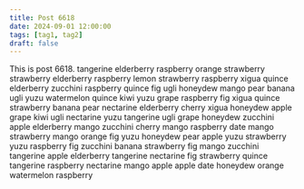 ```yaml
---
title: Post 6618
date: 2024-09-01 12:00:00
tags: [tag1, tag2]
draft: false
---
```

This is post 6618.
tangerine
elderberry
raspberry
orange
strawberry
strawberry
elderberry
raspberry
lemon
strawberry
raspberry
xigua
quince
elderberry
zucchini
raspberry
quince
fig
ugli
honeydew
mango
pear
banana
ugli
yuzu
watermelon
quince
kiwi
yuzu
grape
raspberry
fig
xigua
quince
strawberry
banana
pear
nectarine
elderberry
cherry
xigua
honeydew
apple
grape
kiwi
ugli
nectarine
yuzu
tangerine
ugli
grape
honeydew
zucchini
apple
elderberry
mango
zucchini
cherry
mango
raspberry
date
mango
strawberry
mango
orange
fig
yuzu
honeydew
pear
apple
yuzu
strawberry
yuzu
raspberry
fig
zucchini
banana
strawberry
fig
mango
zucchini
tangerine
apple
elderberry
tangerine
nectarine
fig
strawberry
quince
tangerine
raspberry
nectarine
mango
apple
apple
date
honeydew
orange
watermelon
raspberry
